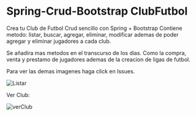 # Spring-Crud-Bootstrap ClubFutbol

Crea tu Club de Futbol
Crud sencillo con Spring + Bootstrap 
Contiene metodo: listar, buscar, agregar, eliminar, modificar
ademas de poder agregar y eliminar jugadores a cada club.

Se añadira mas metodos en el transcurso de los dias.
Como la compra, venta y prestamo de jugadores ademas de la creacion de ligas de futbol.

Para ver las demas imagenes haga click en Issues.

![Listar](https://user-images.githubusercontent.com/48866930/65451628-2b0d3780-de05-11e9-8b71-eed8c5b7e099.PNG)

Ver Club:

![verClub](https://user-images.githubusercontent.com/48866930/65483779-0e075180-de63-11e9-89ab-22e30cfb6190.PNG)
